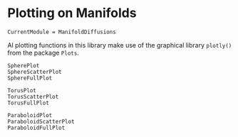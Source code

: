 # Plotting on Manifolds

```@meta
CurrentModule = ManifoldDiffusions
```

Al plotting functions in this library make use of the graphical library `plotly()`
from the package `Plots`.

```@docs
SpherePlot
SphereScatterPlot
SphereFullPlot
```

```@docs
TorusPlot
TorusScatterPlot
TorusFullPlot
```

```@docs
ParaboloidPlot
ParaboloidScatterPlot
ParaboloidFullPlot
```
